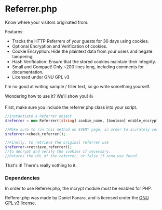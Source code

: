 # Referrer.php

Know where your visitors originated from.

Features:

 * Tracks the HTTP Referrers of your guests for 30 days using cookies.
 * Optional Encryption and Verification of cookies.
 * Cookie Encryption: Hide the plaintext data from your users and negate tampering.
 * Hash Verification: Ensure that the stored cookies maintain their integrity.
 * Small and Compact! Only ~200 lines long, including comments for documentation.
 * Licensed under GNU GPL v3

I'm no good at writing sample / filler text, so go write something yourself.

Wondering how to use it? We'll show you! :+1:

First, make sure you include the referrer.php class into your script.


```php
//Instantiate a Referrer object
$referrer = new Referrer([string] cookie_name, [boolean] enable_encryption, [boolean] enable_verification);

//Make sure to run this method on EVERY page, in order to acurately verify the referrer.
$referrer->check_referrer();

//Finally, to retrieve the original referrer use
$referrer->retrieve_referrer();
//to decrypt and verify the cookies if necessary.
//Returns the URL of the referrer, or false if none was found.
```

That's it! There's really nothing to it.

### Dependencies
In order to use Referrer.php, the mcrypt module must be enabled for PHP.

Refferer.php was made by Daniel Fanara, and is licensed under the [GNU GPL v3](http://choosealicense.com/licenses/gpl-3.0/) license.
